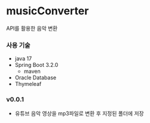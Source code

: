 # musicConverter
API를 활용한 음악 변환

### 사용 기술
* java 17
* Spring Boot 3.2.0
  - maven
* Oracle Database
* Thymeleaf

### v0.0.1
- 유튜브 음악 영상을 mp3파일로 변환 후 지정된 폴더에 저장
